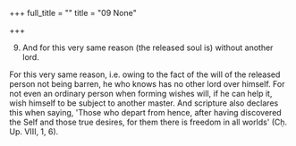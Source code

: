 +++
full_title = ""
title = "09 None"

+++


9. And for this very same reason (the released soul is) without another lord.

For this very same reason, i.e. owing to the fact of the will of the released person not being barren, he who knows has no other lord over himself. For not even an ordinary person when forming wishes will, if he can help it, wish himself to be subject to another master. And scripture also declares this when saying, 'Those who depart from hence, after having discovered the Self and those true desires, for them there is freedom in all worlds' (Cḥ. Up. VIII, 1, 6).

